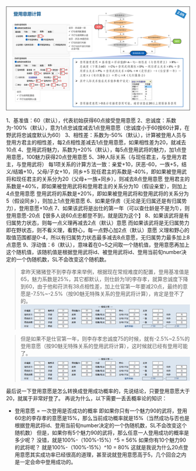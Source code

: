 ![](./Images/登用意愿计算.png)

1、基准值：60（默认），代表初始获得60点接受登用意愿
2、忠诚度：系数为-100%（默认），意为1点忠诚度减去1点登用意愿（忠诚度小于60按60计算，在野武将忠诚度默认为60）
3、相性差：系数为-50%（默认），计算被登用人员与登用方君主的相性差，每2点相性差减去1点登用意愿，如果相性差为20，就减去10点
4、登用武将魅力，系数为+20%（默认），每5点登用武将的魅力，加1点登用意愿，100魅力获得20点登用意愿
5、3种人际关系（与现任君主，与登用方君主，与登用武将）
每1项关系的计算方法一致：亲爱+10，厌恶-60，一族+5，结义/结婚+10，父母/子女+10，同乡+5
现任君主的系数是-40%，即如果被登用武将和现任君主的关系分为20（父母+一族+同乡），则减去8点登用意愿
登用君主的系数是+40%，即如果被登用武将和登用君主的关系分为10（假设亲爱），则加上4点登用意愿
登用武将的系数是+20%，即如果被登用武将和登用武将的关系分为5（假设同乡），则加上1点登用意愿
6、如果是俘虏（无论是无归属还是有归属势力），登用意愿+10点
7、如果该武将是出仕的第一年（可以查仕龄是不是为1），则登用意愿-20点【很多人说60点忠都登不到，就是因为这个】
8、如果该武将是有归属势力状态，则每一点义理再减去2点（默认）意愿
而如果该武将是无归属势力即在野状态，则不看义理，看野心，每一点野心加2点（默认）意愿
义理和野心的取值范围都是0-4，所以有归属势力状态最多减去8点意愿，无归属势力最多加上8点意愿
9、浮动值：6（默认），意味着在0~5之间取一个随机值，登用意愿再加上这个随机值，该随机值是根据登用武将id、被登用武将id、登用当前旬number决定的一个伪随机数，SL不会改变这个随机数。

> 拿昨天猪猪登不到李存孝来举例，根据现在常规难度的配置，登用基准值是65，魅力系数是25%，其它都默认，则仕龄为1的李存孝，就算忠诚度下降到60，由于他和苻洪有38点相性差，加上仕官第一年要减20点，最终的意愿是-7.5%~-2.5%（按90魅无特殊关系的登用武将计算），肯定是登不了的。
![](./Images/登用意愿计算案例%20-%201.1.jpg)

> 但是如果不是仕官第一年，则李存孝忠诚度75的时候，就有-2.5%~2.5%的登用意愿（按90魅无特殊关系的登用武将计算），这时候就已经有登用可能了。
![](./Images/登用意愿计算案例%20-%201.2.jpg)

最后说一下登用意愿是怎么转换成登用成功概率的，先说结论，只要登用意愿大于20，就属于非常好登了。
再说为什么，以下需要一丢丢概率论的知识：
- 登用意愿 = 一次登用是否成功的概率
即如果你只有一个魅力90的武将，登用60忠的李存孝的意愿是15%，那么当前成功概率就是15%（当然成功与否也是根据登用武将id、登用当前旬number决定的一个伪随机数，SL不会改变这个随机数）
但是，如果你有5个魅力90的武将，那么任意一人登用成功的概率是多少呢？
没错，就是100%-（100%-15%）^5 = 56%
如果你有10个魅力90的武将呢？
就是100%-（100%-15%）^10 = 80%
这就是我说为什么20点登用意愿其实成功率已经很高的道理，甚至说就登用意愿高于5，几个回合之内是一定会命中登用成功的。
